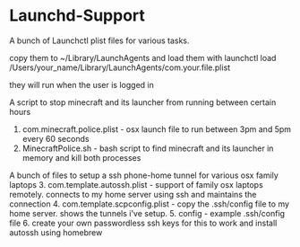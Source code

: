 # Launchd-Support
A bunch of Launchctl plist files for various tasks. 



copy them to ~/Library/LaunchAgents 
and load them with
launchctl load /Users/your_name/Library/LaunchAgents/com.your.file.plist

they will run when the user is logged in

A script to stop minecraft and its launcher from running between certain hours

1. com.minecraft.police.plist - osx launch file to run between 3pm and 5pm every 60 seconds
2. MinecraftPolice.sh  -  bash script to find minecraft and its launcher in memory and kill both processes


A bunch of files to setup a ssh phone-home tunnel for various osx family laptops
3. com.template.autossh.plist - support of family osx laptops remotely. connects to my home server using ssh and maintains the connection
4. com.template.scpconfig.plist - copy the .ssh/config file to my home server. shows the tunnels i've setup.
5. config - example .ssh/config file 
6. create your own passwordless ssh keys for this to work and install autossh using homebrew


